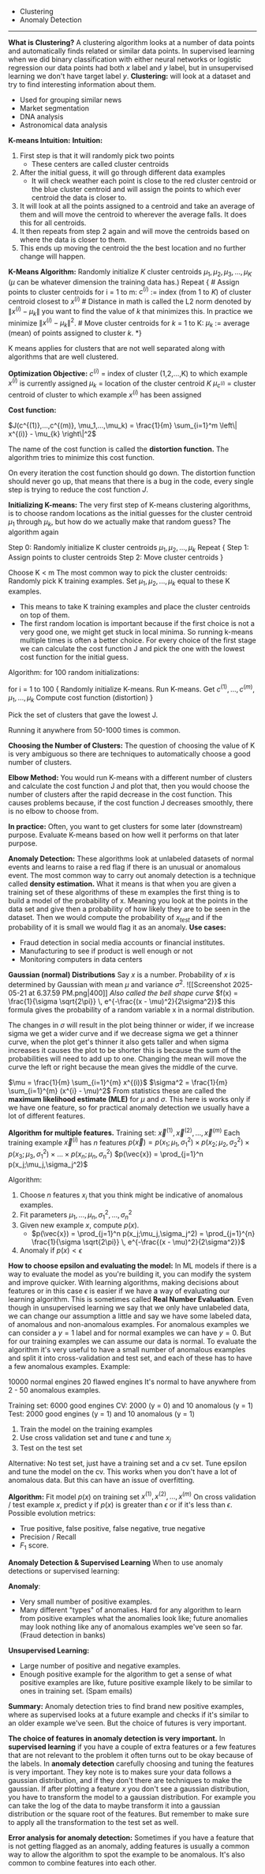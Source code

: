 * Clustering 
* Anomaly Detection 
---
**What is Clustering?**
A clustering algorithm looks at a number of data points and automatically finds related or similar data points. 
In supervised learning when we did binary classification with either neural networks or logistic regression our data points had both $x$ label and $y$ label, but in unsupervised learning we don't have target label $y$.
**Clustering:** will look at a dataset and try to find interesting information about them. 
* Used for grouping similar news 
* Market segmentation 
* DNA analysis 
* Astronomical data analysis

**K-means Intuition:**
**Intuition:** 
1. First step is that it will randomly pick two points 
	* These centers are called cluster centroids
2. After the initial guess, it will go through different data examples 
	* It will check weather each point is close to the red cluster centroid or the blue cluster centroid and will assign the points to which ever centroid the data is closer to. 
3. It will look at all the points assigned to a centroid and take an average of them and will move the centroid to wherever the average falls. It does this for all centroids.
4. It then repeats from step 2 again and will move the centroids based on where the data is closer to them. 
5. This ends up moving the centroid the the best location and no further change will happen. 

**K-Means Algorithm:**
Randomly initialize $K$ cluster centroids $\mu_1,\mu_2,\mu_3,...,\mu_K$ ($\mu$ can be whatever dimension the training data has.)
Repeat {
	# Assign points to cluster centroids 
	for i = 1 to m:
		$c^{(i)}$ := index (from $1$ to $K$) of cluster centroid closest to $x^{(i)}$ 
		# Distance in math is called the L2 norm denoted by $\left\| x^{(i)} - \mu_{k} \right\|$  you want to find the value of $k$ that minimizes this. In practice we minimize $\left\| x^{(i)} - \mu_{k} \right\|^2$.
		# Move cluster centroids
	for $k$ = 1 to K:
		$\mu_k$ := average (mean)  of points assigned to cluster $k$. 
*}

K means applies for clusters that are not well separated along with algorithms that are well clustered. 

**Optimization Objective:** 
$c^{(i)}$ = index of cluster (1,2,...,K) to which example $x^{(i)}$ is currently assigned
$\mu_k$ = location of the cluster centroid $K$ 
$\mu_{c^{(i)}}$ = cluster centroid of cluster to which example $x^{(i)}$ has been assigned

**Cost function:** 

$J(c^{(1)},...,c^{(m)}, \mu_1,...,\mu_k) = \frac{1}{m} \sum_{i=1}^m \left\| x^{(i)} - \mu_{k} \right\|^2$   

The name of the cost function is called the **distortion function.**
The algorithm tries to minimize this cost function. 

On every iteration the cost function should go down. The distortion function should never go up, that means that there is a bug in the code, every single step is trying to reduce the cost function $J$.

**Initializing K-means:** The very first step of K-means clustering algorithms, is to choose random locations as the initial guesses for the cluster centroid $\mu_1$ through $\mu_k$, but how do we actually make that random guess?
The algorithm again 

Step 0: Randomly initialize K cluster centroids $\mu_1,\mu_2,...,\mu_k$ 
Repeat {
	Step 1: Assign points to cluster centroids 
	Step 2: Move cluster centroids
}

Choose K < m
The most common way to pick the cluster centroids:
Randomly pick K training examples.
Set $\mu_1, \mu_2,...,\mu_k$ equal to these K examples. 
* This means to take K training examples and place the cluster centroids on top of them. 
* The first random location is important because if the first choice is not a very good one, we might get stuck in local minima. So running k-means multiple times is often a better choice. For every choice of the first stage we can calculate the cost function J and pick the one with the lowest cost function for the initial guess. 

Algorithm:
for 100 random initializations:

for i = 1 to 100 {
	Randomly initialize K-means.
	Run K-means. Get $c^{(1)},...,c^{(m)}, \mu_1,...,\mu_k$ 
	Compute cost function (distortion)
}

Pick the set of clusters that gave the lowest J. 

Running it anywhere from 50-1000 times is common. 

**Choosing the Number of Clusters:** 
The question of choosing the value of K is very ambiguous so there are techniques to automatically choose a good number of clusters.

**Elbow Method:** You would run K-means with a different number of clusters and calculate the cost function J and plot that, then you would choose the number of clusters after the rapid decrease in the cost function. This causes problems because, if the cost function J decreases smoothly, there is no elbow to choose from. 

**In practice:**
Often, you want to get clusters for some later (downstream) purpose. 
Evaluate K-means based on how well it performs on that later purpose. 

**Anomaly Detection:**
These algorithms look at unlabeled datasets of normal events and learns to raise a red flag if there is an unusual or anomalous event.
The most common way to carry out anomaly detection is a technique called **density estimation.** What it means is that when you are given a training set of these algorithms of these m examples the first thing is to build a model of the probability of x. Meaning you look at the points in the data set and give then a probability of how likely they are to be seen in the dataset. Then we would compute the probability of $x_{test}$ and if the probability of it is small we would flag it as an anomaly. 
**Use cases:**
* Fraud detection in social media accounts or financial institutes.
* Manufacturing to see if product is well enough or not 
* Monitoring computers in data centers

**Gaussian (normal) Distributions**
Say $x$ is a number.
Probability of $x$ is determined by Gaussian with mean $\mu$ and variance $\sigma^2$. 
![[Screenshot 2025-05-21 at 6.37.59 PM.png|400]]
*Also called the bell shape curve*
$f(x) = \frac{1}{\sigma \sqrt{2\pi}} \, e^{-\frac{(x - \mu)^2}{2\sigma^2}}$ this formula gives the probability of a random variable x in a normal distribution. 

The changes in $\sigma$ will result in the plot being thinner or wider, if we increase sigma we get a wider curve and if we decrease sigma we get a thinner curve, when the plot get's thinner it also gets taller and when sigma increases it causes the plot to be shorter this is because the sum of the probabilities will need to add up to one. Changing the mean will move the curve the left or right because the mean gives the middle of the curve. 

$\mu = \frac{1}{m} \sum_{i=1}^{m} x^{(i)}$
$\sigma^2 = \frac{1}{m} \sum_{i=1}^{m} (x^{i} - \mu)^2$
From statistics these are called the **maximum likelihood estimate (MLE)** for $\mu$ and $\sigma$. 
This here is works only if we have one feature, so for practical anomaly detection we usually have a lot of different features. 

**Algorithm for multiple features.**
Training set: ${{\vec{x}^{(1)},\vec{x}^{(2)},...,\vec{x}^{(m)}}}$
Each training example $\vec{x}^{(i)}$ has $n$ features
$p(\vec{x}) = p(x_1;\mu_1,\sigma_1^2 ) \times p(x_2;\mu_2,\sigma_2^2 ) \times p(x_3; \mu_3,\sigma_1^2 )\times...\times p(x_n; \mu_n,\sigma_n^2 )$ 
$p(\vec{x}) = \prod_{j=1}^n p(x_j;\mu_j,\sigma_j^2)$ 

Algorithm:
1. Choose $n$ features $x_i$ that you think might be indicative of anomalous examples. 
2. Fit parameters $\mu_1,...,\mu_n, \sigma_1^2, ..., \sigma_n^2$
3. Given new example $x$, compute $p(x)$.
	* $p(\vec{x}) = \prod_{j=1}^n p(x_j;\mu_j,\sigma_j^2) = \prod_{j=1}^{n} \frac{1}{\sigma \sqrt{2\pi}} \, e^{-\frac{(x - \mu)^2}{2\sigma^2}}$
4. Anomaly if $p(x) < \epsilon$

**How to choose epsilon and evaluating the model:**
In ML models if there is a way to evaluate the model as you're building it, you can modify the system and improve quicker. With learning algorithms, making decisions about features or in this case $\epsilon$ is easier if we have a way of evaluating our learning algorithm. This is sometimes called **Real Number Evaluation**. Even though in unsupervised learning we say that we only have unlabeled data, we can change our assumption a little and say we have some labeled data, of anomalous and non-anomalous examples. For anomalous examples we can consider a $y = 1$ label and for normal examples we can have $y=0$. But for our training examples we can assume our data is normal. To evaluate the algorithm it's very useful to have a small number of anomalous examples and split it into cross-validation and test set, and each of these has to have a few anomalous examples. 
Example:

10000 normal engines 
20     flawed engines 
It's normal to have anywhere from 2 - 50 anomalous examples. 

Training set: 6000 good engines 
CV: 2000 (y = 0) and 10 anomalous (y = 1)
Test: 2000 good engines (y = 1) and 10 anomalous (y = 1)

1. Train the model on the training examples 
2. Use cross validation set and tune $\epsilon$ and tune $x_j$
3. Test on the test set 

Alternative: No test set, just have a training set and a cv set. Tune epsilon and tune the model on the cv. This works when you don't have a lot of anomalous data. But this can have an issue of overfitting. 

**Algorithm:**
Fit model $p(x)$ on training set $x^{(1)}, x^{(2)},...,x^{(m)}$
On cross validation / test example $x$, predict y if $p(x)$ is greater than $\epsilon$ or if it's less than $\epsilon$. 
Possible evolution metrics:
* True positive, false positive, false negative, true negative
* Precision / Recall 
* $F_1$ score. 

**Anomaly Detection & Supervised Learning**
When to use anomaly detections or supervised learning: 

**Anomaly**:
* Very small number of positive examples. 
* Many different "types" of anomalies. Hard for any algorithm to learn from positive examples what the anomalies look like; future anomalies may look nothing like any of anomalous examples we've seen so far. (Fraud detection in banks)

**Unsupervised Learning:**
* Large number of positive and negative examples. 
* Enough positive example for the algorithm to get a sense of what positive examples are like, future positive example likely to be similar to ones in training set. (Spam emails)

**Summary:** Anomaly detection tries to find brand new positive examples, where as supervised looks at a future example and checks if it's similar to an older example we've seen. But the choice of futures is very important. 

**The choice of features in anomaly detection is very important.**
In **supervised learning** if you have a couple of extra features or a few features that are not relevant to the problem it often turns out to be okay because of the labels. 
In **anomaly detection** carefully choosing and tuning the features is very important. 
They key note is to makes sure your data follows a gaussian distribution, and if they don't there are techniques to make the gaussian. 
If after plotting a feature $x$ you don't see a gaussian distribution, you have to transform the model to a gaussian distribution. For example you can take the log of the data to maybe transform it into a gaussian distribution or the square root of the features. But remember to make sure to apply all the transformation to the test set as well. 

**Error analysis for anomaly detection:**
Sometimes if you have a feature that is not getting flagged as an anomaly, adding features is usually a common way to allow the algorithm to spot the example to be anomalous. It's also common to combine features into each other. 
